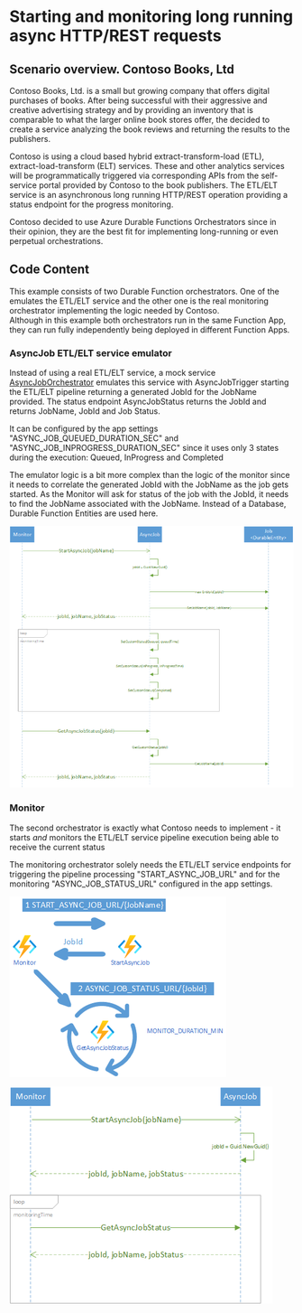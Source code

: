# Starting and monitoring long running async HTTP/REST requests

## Scenario overview. Contoso Books, Ltd

Contoso Books, Ltd. is a small but growing company that offers digital purchases of books. After being successful with their aggressive and creative advertising strategy and by providing an inventory that is comparable to what the larger online book stores offer, the decided to create a service analyzing the book reviews and returning the results to the publishers.

Contoso is using a cloud based hybrid extract-transform-load (ETL), extract-load-transform (ELT) services. These and other analytics services will be programmatically triggered via corresponding APIs from the self-service portal provided by Contoso to the book publishers. The ETL/ELT service is an asynchronous long running HTTP/REST operation providing a status endpoint for the progress monitoring. 

Contoso decided to use Azure Durable Functions Orchestrators since in their opinion, they are the best fit for implementing long-running or even perpetual orchestrations.

## Code Content

This example consists of two Durable Function orchestrators. One of the emulates the ETL/ELT service and the other one is the real monitoring orchestrator implementing the logic needed by Contoso.  
Although in this example both orchestrators run in the same Function App, they can run fully independently being deployed in different Function Apps.
 
### AsyncJob ETL/ELT service emulator
Instead of using a real ETL/ELT service, a mock service [AsyncJobOrchestrator](AsyncJob.cs) emulates this service with AsyncJobTrigger starting the ETL/ELT pipeline returning a generated JobId for the JobName provided. The status endpoint AsyncJobStatus returns the JobId and returns JobName, JobId and Job Status. 

It can be configured by the app settings "ASYNC_JOB_QUEUED_DURATION_SEC" and "ASYNC_JOB_INPROGRESS_DURATION_SEC" since it uses only 3 states during the execution: Queued, InProgress and Completed

The emulator logic is a bit more complex than the logic of the monitor since it needs to correlate the generated JobId with the JobName as the job gets started. As the Monitor will ask for status of the job with the JobId, it needs to find the JobName associated with the JobName. Instead of a Database, Durable Function Entities are used here.

![](docs/media/2022-10-24-15-56-07.png)

### Monitor
The second orchestrator is exactly what Contoso needs to implement - it starts *and* monitors the ETL/ELT service pipeline execution being able to receive the current status  

The monitoring orchestrator solely needs the ETL/ELT service endpoints for triggering the pipeline processing "START_ASYNC_JOB_URL" and for the monitoring "ASYNC_JOB_STATUS_URL" configured in the app settings.

![](docs/media/2022-10-24-15-50-18.png)

![](docs/media/2022-10-24-15-51-52.png)

  

